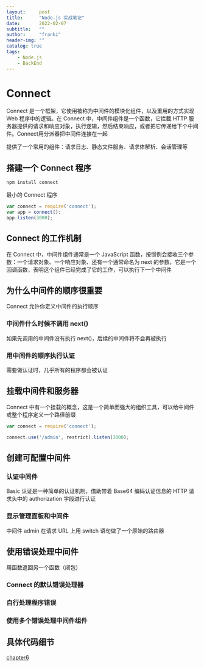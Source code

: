 ```yaml
---
layout:     post
title:      "Node.js 实战笔记"
date:       2022-02-07
subtitle:   ""
author:     "franki"
header-img: ""
catalog: true
tags:
    - Node.js
    - BackEnd
---
```


# Connect

Connect 是一个框架，它使用被称为中间件的模块化组件，以及重用的方式实现 Web 程序中的逻辑。在 Connect 中，中间件组件是一个函数，它拦截 HTTP 服务器提供的请求和响应对象，执行逻辑，然后结束响应，或者把它传递给下个中间件。Connect用分派器把中间件连接在一起

提供了一个常用的组件：请求日志、静态文件服务、请求体解析、会话管理等

## 搭建一个 Connect 程序

```bash
npm install connect
```

最小的 Connect 程序

```js
var connect = require('connect');
var app = connect();
app.listen(3000);
```

## Connect 的工作机制

在 Connect 中，中间件组件通常是一个 JavaScript 函数，按惯例会接收三个参数：一个请求对象、一个响应对象、还有一个通常命名为 next 的参数，它是一个回调函数，表明这个组件已经完成了它的工作，可以执行下一个中间件

## 为什么中间件的顺序很重要

Connect 允许你定义中间件的执行顺序

### 中间件什么时候不调用 next()

如果先调用的中间件没有执行 next()，后续的中间件将不会再被执行

### 用中间件的顺序执行认证

需要做认证时，几乎所有的程序都会被认证

## 挂载中间件和服务器

Connect 中有一个挂载的概念，这是一个简单而强大的组织工具，可以给中间件或整个程序定义一个路径前缀

```js
var connect = require('connect');

connect.use('/admin', restrict).listen(3000);
```

## 创建可配置中间件

### 认证中间件

Basic 认证是一种简单的认证机制，借助带着 Base64 编码认证信息的 HTTP 请求头中的 authorization 字段进行认证

### 显示管理面板和中间件

中间件 admin 在请求 URL 上用 switch 语句做了一个原始的路由器

## 使用错误处理中间件

用函数返回另一个函数（闭包）

### Connect 的默认错误处理器

### 自行处理程序错误

### 使用多个错误处理中间件组件

## 具体代码细节

[chapter6](https://github.com/NikFranki/node-in-action/tree/master/chapter6)
